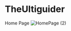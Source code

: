 # TheUltiguider

Home Page
![HomePage (2)](https://user-images.githubusercontent.com/61038034/137584358-f7d26cec-9c5f-4f67-88ed-12865edbe058.png)
